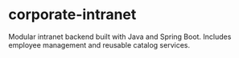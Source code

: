 # corporate-intranet
Modular intranet backend built with Java and Spring Boot. Includes employee management and reusable catalog services.
